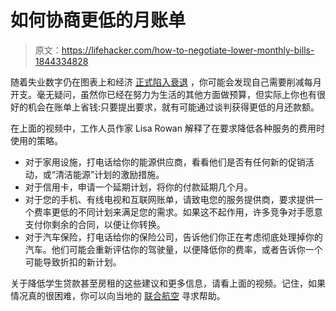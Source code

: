# 如何协商更低的月账单

> 原文：<https://lifehacker.com/how-to-negotiate-lower-monthly-bills-1844334828>

随着失业数字仍在图表上和经济 [正式陷入衰退](https://twocents.lifehacker.com/what-to-do-with-your-money-now-that-were-in-a-recesssio-1843966353) ，你可能会发现自己需要削减每月开支。毫无疑问，虽然你已经在努力为生活的其他方面做预算，但实际上你也有很好的机会在账单上省钱:只要提出要求，就有可能通过谈判获得更低的月还款额。

在上面的视频中，工作人员作家 Lisa Rowan 解释了在要求降低各种服务的费用时使用的策略。

*   对于家用设施，打电话给你的能源供应商，看看他们是否有任何新的促销活动，或“清洁能源”计划的激励措施。
*   对于信用卡，申请一个延期计划，将你的付款延期几个月。
*   对于您的手机、有线电视和互联网账单，请致电您的服务提供商，要求提供一个费率更低的不同计划来满足您的需求。如果这不起作用，许多竞争对手愿意支付你剩余的合同，以便让你转换。
*   对于汽车保险，打电话给你的保险公司，告诉他们你正在考虑彻底处理掉你的汽车。他们可能会重新评估你的驾驶量，以便降低你的费率，或者告诉你一个可能导致折扣的新计划。

关于降低学生贷款甚至房租的这些建议和更多信息，请看上面的视频。记住，如果情况真的很困难，你可以向当地的 [联合航空](https://www.unitedway.org/) 寻求帮助。